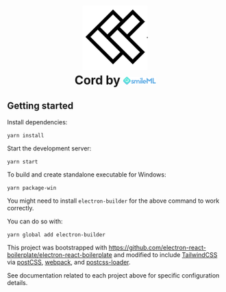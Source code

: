 # <center><img src="assets/icons/cord.png"  width="30%" /></span><br> Cord by <img src="assets/smileML.png"  width="15%" /></center>

## Getting started

Install dependencies:

```
yarn install
```

Start the development server:

```
yarn start
```

To build and create standalone executable for Windows:

```
yarn package-win
```

You might need to install `electron-builder` for the above command to work correctly.

You can do so with:

```
yarn global add electron-builder
```

This project was bootstrapped with https://github.com/electron-react-boilerplate/electron-react-boilerplate and modified to include [TailwindCSS](https://tailwindcss.com) via [postCSS](https://github.com/postcss/postcss), [webpack](https://webpack.js.org/), and [postcss-loader](https://webpack.js.org/loaders/postcss-loader/).

See documentation related to each project above for specific configuration details.